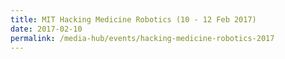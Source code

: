```yaml
---
title: MIT Hacking Medicine Robotics (10 - 12 Feb 2017)
date: 2017-02-10
permalink: /media-hub/events/hacking-medicine-robotics-2017
---
```

